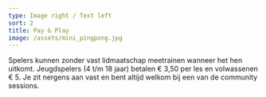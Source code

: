 ```yaml
---
type: Image right / Text left
sort: 2
title: Pay & Play
image: /assets/mini_pingpong.jpg
---
```

Spelers kunnen zonder vast lidmaatschap meetrainen wanneer het hen uitkomt. Jeugdspelers (4 t/m 18 jaar) betalen € 3,50 per les en volwassenen € 5. Je zit nergens aan vast en bent altijd welkom bij een van de community sessions.
